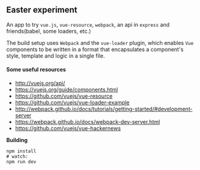 ## Easter experiment
An app to try `vue.js`, `vue-resource`, `webpack`, an api in `express` and friends(babel, some loaders, etc.)

The build setup uses `Webpack` and the `vue-loader` plugin, which enables `Vue` components to be written in a format that encapsulates a component's style, template and logic in a single file.

#### Some useful resources

* http://vuejs.org/api/
* https://vuejs.org/guide/components.html
* https://github.com/vuejs/vue-resource
* https://github.com/vuejs/vue-loader-example
* http://webpack.github.io/docs/tutorials/getting-started/#development-server
* https://webpack.github.io/docs/webpack-dev-server.html
* https://github.com/vuejs/vue-hackernews

**Building**

    npm install
    # watch:
    npm run dev
